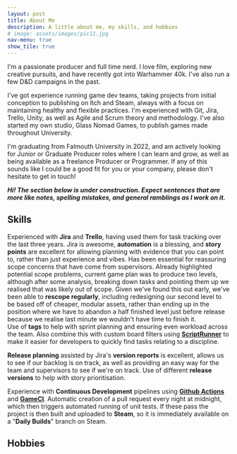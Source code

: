 ```yaml
---
layout: post
title: About Me
description: A little about me, my skills, and hobbies
# image: assets/images/pic11.jpg
nav-menu: true
show_tile: true
---
```


I'm a passionate producer and full time nerd. I love film, exploring new creative pursuits, and have recently got into Warhammer 40k. I've also run a few D&D campaigns in the past.

I've got experience running game dev teams, taking projects from initial conception to publishing on Itch and Steam, always with a focus on maintaining healthy and flexible practices. I'm experienced with Git, Jira, Trello, Unity, as well as Agile and Scrum theory and methodology. I've also started my own studio, Glass Nomad Games, to publish games made throughout University.

I'm graduating from Falmouth University in 2022, and am actively looking for Junior or Graduate Producer roles where I can learn and grow, as well as being available as a freelance Producer or Programmer. If any of this sounds like I could be a good fit for you or your company, please don't hesitate to get in touch! 

<i><b> Hi! The section below is under construction. Expect sentences that are more like notes, spelling mistakes, and general ramblings as I work on it. </b></i>

<h2>Skills</h2>
Experienced with <b>Jira</b> and <b>Trello</b>, having used them for task tracking over the last three years. Jira is awesome, <b>automation</b> is a blessing, and <b>story points</b> are excellent for allowing planning with evidence that you can point to, rather than just experience and vibes. Has been essential for reassuring scope concerns that have come from supervisors. Already highlighted potential scope problems, current game plan was to produce two levels, although after some analysis, breaking down tasks and pointing them up we realised that was likely out of scope. Given we've found this out early, we've been able to <b>rescope regularly</b>, including redesigning our second level to be based off of cheaper, modular assets, rather than ending up in the position where we have to abandon a half finished level just before release because we realise last minute we wouldn't have time to finish it.<br>
Use of <b>tags</b> to help with sprint planning and ensuring even workload across the team. Also combine this with custom board filters using <b><a href="https://marketplace.atlassian.com/apps/6820/scriptrunner-for-jira?tab=overview&hosting=cloud">ScriptRunner</a></b> to make it easier for developers to quickly find tasks relating to a discipline.
<span class="image fit"><img src="{{ site.baseurl }}/assets/images/Jira_Backlog.png" alt=""/></span>

<b>Release planning</b> assisted by Jira's <b>version reports</b> is excellent, allows us to see if our backlog is on track, as well as providing an easy way for the team and supervisors to see if we're on track. Use of different <b>release versions</b> to help with story prioritisation.
<span class="image fit"><img src="{{ site.baseurl }}/assets/images/Jira_Version_Report.png" alt=""/></span>

Experience with <b>Continuous Development</b> pipelines using <b><a href="https://github.com/features/actions">Github Actions</a></b> and <b><a href="https://game.ci/">GameCI</a></b>. Automatic creation of a pull request every night at midnight, which then triggers automated running of unit tests. If these pass the project is then built and uploaded to <b>Steam</b>, so it is immediately available on a "<b>Daily Builds</b>" branch on Steam.
<span class="image fit"><img src="{{ site.baseurl }}/assets/images/GitActions.png" alt="" /></span>

<h2>Hobbies</h2>